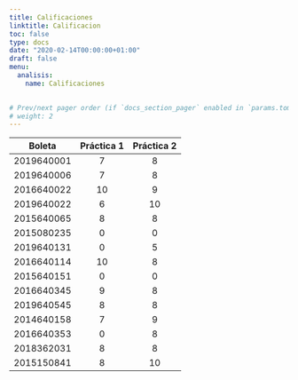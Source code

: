 ```yaml
---
title: Calificaciones
linktitle: Calificacion
toc: false
type: docs
date: "2020-02-14T00:00:00+01:00"
draft: false
menu:
  analisis:
    name: Calificaciones  

    
# Prev/next pager order (if `docs_section_pager` enabled in `params.toml`)
# weight: 2
---
```


|   Boleta   | Práctica 1 | Práctica 2 |
|:----------:|:----------:|:----------:|
| 2019640001 |      7     |      8     |
| 2019640006 |      7     |      8     |
| 2016640022 |     10     |      9     |
| 2019640022 |      6     |     10     |
| 2015640065 |      8     |      8     |
| 2015080235 |      0     |      0     |
| 2019640131 |      0     |      5     |
| 2016640114 |     10     |      8     |
| 2015640151 |      0     |      0     |
| 2016640345 |      9     |      8     |
| 2019640545 |      8     |      8     |
| 2014640158 |      7     |      9     |
| 2016640353 |      0     |      8     |
| 2018362031 |      8     |      8     |
| 2015150841 |      8     |     10     |
